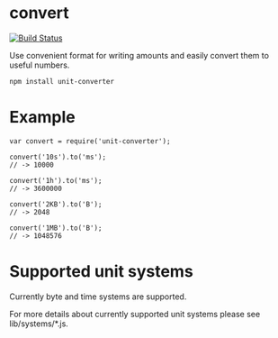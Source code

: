 # convert

[![Build Status](https://travis-ci.org/jakubknejzlik/unit-converter.svg?branch=master)](https://travis-ci.org/jakubknejzlik/converunit-converter)

Use convenient format for writing amounts and easily convert them to useful numbers.

`npm install unit-converter`

# Example

	var convert = require('unit-converter');

	convert('10s').to('ms');
	// -> 10000

	convert('1h').to('ms');
	// -> 3600000

	convert('2KB').to('B');
	// -> 2048

	convert('1MB').to('B');
	// -> 1048576


# Supported unit systems

Currently byte and time systems are supported.

For more details about currently supported unit systems please see lib/systems/*.js.


